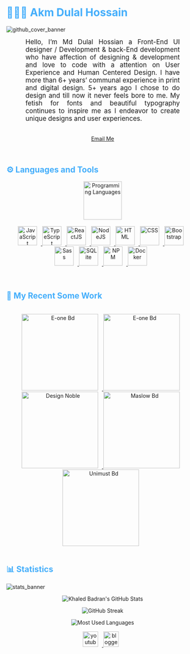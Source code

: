 <h1 style="color: #44AEFB;"> 👨🏻‍💻 Akm Dulal Hossain </h1>

![github_cover_banner](https://mir-s3-cdn-cf.behance.net/aa5c890c4fcd2c349cbce7d4a044ded8/e4466e31-8e26-4508-a88b-c210786b057d_rwc_811x0x10466x1757x11286.jpg?h=e944931e1050534f3a82c5bd551ebf9b)

<p align:"center" style="text-align: justify; margin: 0 50px; font-size: 17px;" >
    Hello, I’m Md Dulal Hossian a Front-End UI designer / Development & back-End development who have affection of designing & development and love to code with a attention on User Experience and Human Centered Design. I have more than 6+ years’ communal experience in print and digital design. 5+ years ago I chose to do design and till now it never feels bore to me. My fetish for fonts and beautiful typography continues to inspire me as I endeavor to create unique designs and user experiences.
<br>
<br>
<div align="center">

[Email Me](mailto:dulalhossain34220@gmail.com)

</div>
</p>    
<br>
<!-- Languages and Tools -->

<h2 style="color: #44AEFB">⚙️ Languages and Tools</h2>
<div align="center" style="display:block;">
    <img width="100px" alt="Programming Languages" src="https://user-images.githubusercontent.com/78341798/194531121-47b0119a-ce00-439d-b586-125f86acb098.png"/> 
</div>
<br>   
<!-- Icons Resources -->
<!-- https://devicon.dev/ -->
<!-- https://cdn.jsdelivr.net/npm/simple-icons@v3/icons/ -->
<div align="center">
  <a href="https://developer.mozilla.org/en-US/docs/Web/JavaScript" target="_blank" rel="noreferrer">
      <img  alt="JavaScript" height="50px" style="padding-right:10px;" src="https://cdn.jsdelivr.net/gh/devicons/devicon/icons/javascript/javascript-plain.svg"/>
  </a>
  <a href="https://www.typescriptlang.org/" target="_blank" rel="noreferrer">
      <img  alt="TypeScript" height="50px" style="padding-right:10px; ;" src="https://cdn.jsdelivr.net/gh/devicons/devicon/icons/typescript/typescript-plain.svg"/>
  </a>
  <a href="https://reactjs.org/" target="_blank" rel="noreferrer">
      <img  alt="ReactJS" height="50px" style="padding-right:10px;" src="https://cdn.jsdelivr.net/gh/devicons/devicon/icons/react/react-original.svg" />
  </a>
  <a href="https://nodejs.org/en/" target="_blank" rel="noreferrer">
      <img  alt="NodeJS" height="50px" style="padding-right:10px;" src="https://cdn.jsdelivr.net/gh/devicons/devicon/icons/nodejs/nodejs-original.svg"/>
  </a>
  <a href="https://developer.mozilla.org/en-US/docs/Web/HTML" target="_blank" rel="noreferrer">
      <img  alt="HTML" height="50px" style="padding-right:10px;" src="https://cdn.jsdelivr.net/gh/devicons/devicon/icons/html5/html5-original.svg"/>
  </a>
  <a href="https://developer.mozilla.org/en-US/docs/Web/CSS" target="_blank" rel="noreferrer">
      <img  alt="CSS" height="50px" style="padding-right:10px;" src="https://cdn.jsdelivr.net/gh/devicons/devicon/icons/css3/css3-original.svg"/>
  </a>
  <a href="https://getbootstrap.com/" target="_blank" rel="noreferrer">
      <img  alt="Bootstrap" height="50px" style="padding-right:10px;" src="https://cdn.jsdelivr.net/gh/devicons/devicon/icons/bootstrap/bootstrap-original.svg"/>
  </a>
  <a href="https://sass-lang.com/" target="_blank" rel="noreferrer">
      <img  alt="Sass" height="50px" style="padding-right:10px;" src="https://cdn.jsdelivr.net/gh/devicons/devicon/icons/sass/sass-original.svg"/>
  </a>
  <a href="https://www.sqlite.org/index.html" target="_blank" rel="noreferrer">
      <img  alt="SQLite" height="50px" style="padding-right:10px;" src="https://cdn.jsdelivr.net/gh/devicons/devicon/icons/sqlite/sqlite-original.svg"/>
  </a>
  <a href="https://www.npmjs.com/" target="_blank" rel="noreferrer">
      <img  alt="NPM" height="50px" style="padding-right:10px;" src="https://cdn.jsdelivr.net/gh/devicons/devicon/icons/npm/npm-original-wordmark.svg"/>
  </a>
  <a href="https://www.docker.com/" target="_blank" rel="noreferrer">
      <img  alt="Docker" height="50px" style="padding-right:10px;" src="https://cdn.jsdelivr.net/gh/devicons/devicon/icons/docker/docker-plain-wordmark.svg"/>
  </a>
</div>
<br>
<br>

<!-- Latest YouTube Videos -->

<h2 style="color: #44AEFB">🎦 My Recent Some Work</h2>
<br />

<!-- Resource/Reference: https://github.com/DenverCoder1/github-readme-youtube-cards -->
<div class="youtube videos cards" align="center">

<!-- BEGIN YOUTUBE-CARDS -->
  <a href="http://e-onebd.com/" target="_blank" rel="noreferrer">
      <img  alt="E-one Bd" height="200px" style="padding-right:10px;" src="https://mir-s3-cdn-cf.behance.net/projects/404/7e6a30126057551.Y3JvcCwxOTIwLDE1MDEsMCww.png"/>
  </a>
  <a href="https://unigasbd.com/" target="_blank" rel="noreferrer">
      <img  alt="E-one Bd" height="200px" style="padding-right:10px;" src="https://mir-s3-cdn-cf.behance.net/projects/404/76ed3b107100569.Y3JvcCwyNjg0LDIxMDAsNjMxLDA.png" />
  </a>
  <a href="#" target="_blank" rel="noreferrer">
      <img  alt="Design Noble" height="200px" style="padding-right:10px;" src="https://mir-s3-cdn-cf.behance.net/projects/404/05858e86613333.Y3JvcCwxNDAwLDEwOTUsMCww.png"/>
  </a>
  <a href="#" target="_blank" rel="noreferrer">
      <img  alt="Maslow Bd" height="200px" style="padding-right:10px;" src="https://mir-s3-cdn-cf.behance.net/projects/404/abeb60108093817.Y3JvcCwzOTU2LDMwOTQsMCww.png" />
  </a>
  <a href="http://unimustbd.com/" target="_blank" rel="noreferrer">
      <img  alt="Unimust Bd" height="200px" style="padding-right:10px;" src="https://mir-s3-cdn-cf.behance.net/projects/404/10090e120385621.Y3JvcCwxOTIwLDE1MDEsMCww.png" />
  </a>

<!-- END YOUTUBE-CARDS -->
</div>

<!-- Begin Youtube Buttons -->
<!-- Resource/Reference:  https://github.com/DenverCoder1/custom-icon-badges -->

<br>
<!-- End Youtube Buttons -->

<!-- Statistics -->

<h2 style="color: #44AEFB">📊 Statistics</h2>

![stats_banner](https://user-images.githubusercontent.com/78341798/194534778-d662496c-ae00-4e8d-ae9b-b90912054e7f.gif)

<!-- Begin Stats Cards -->
<!-- Resources:  -->
<!-- Github & Languages Stats: https://github.com/anuraghazra/github-readme-stats -->
<!-- Streak Stats: https://github.com/denvercoder1/github-readme-streak-stats -->
<!-- Change the value after ?username= to your GitHub username. -->
<div class="stats" align="center">

![Khaled Badran's GitHub Stats](https://github-readme-stats.vercel.app/api?username=akmdulal&hide=stars&count_private=true&show_icons=true&theme=algolia&border_radius=20)

![GitHub Streak](https://streak-stats.demolab.com/?user=akmdulal&count_private=true&theme=algolia&border_radius=20)

<!-- ![Most Used Languages](https://github-readme-stats.vercel.app/api/top-langs/?username=KhaledBadranDev&show_icons=true&theme=algolia&border_radius=20) -->

<!-- compact programming languages layout -->

![Most Used Languages](https://github-readme-stats.vercel.app/api/top-langs/?username=akmdulal&layout=compact&show_icons=true&theme=algolia&border_radius=20)

</div>
<!--  End Stats Cards -->

<!-- --- -->

<!-- Begin Footer -->
<!-- Icons Resources -->
<!-- https://devicon.dev/ -->
<div class="footer" align="center" style="margin:15px;">
    <a href="https://www.youtube.com/channel/UCq1qtlU3urNPLd5yIwhht1w" target="_blank">
        <img  style="margin:0 10px 10px 0;" src="https://user-images.githubusercontent.com/78341798/194531650-698ef1b1-9cbd-4b4f-96ef-5a2ec4b5d7e6.svg" alt="youtube" width="40px"/>
    </a>
    <a href="https://programming-gym.blogspot.com/" target="_blank">
        <img style="margin:0 10px 10px 0;" src="https://user-images.githubusercontent.com/78341798/194531458-b5dfeb1b-bad5-4dfa-909a-2e402262db9a.svg" alt="blogger" width="40px"/>
    </a>
</div>
<!-- End Footer -->

<!--
🔗 Links 🔗
- My Github Portfolio Page:
https://github.com/ProgrammingGym
- My Github README Code:
https://raw.githubusercontent.com/Pro...
- Youtube Cards:
https://github.com/DenverCoder1/githu...
- Youtube Buttons / Badges :
https://github.com/DenverCoder1/custo...
- Github & Languages Stats Cards:
https://github.com/anuraghazra/github...
- Streak Stats Card:
https://github.com/denvercoder1/githu...
- README Web App Generator 1:
https://rahuldkjain.github.io/gh-prof...
- README Web App Generator 2:
https://arturssmirnovs.github.io/gith...
- SVG Icons Resource1:
https://devicon.dev/
- SVG Icons Resource2:
https://cdn.jsdelivr.net/npm/simple-i...
- SVG Icons Resource3:
https://www.svgrepo.com/
-->

